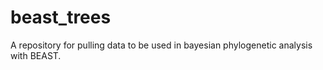 # beast_trees

A repository for pulling data to be used in bayesian phylogenetic analysis with BEAST. 
